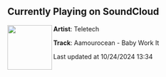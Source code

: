 ## Currently Playing on SoundCloud

[<img align="left" width="100" src="https://i1.sndcdn.com/artworks-zScVMYEZM8i1ZqLB-I10KcQ-t500x500.jpg">](https://soundcloud.com/teletechuk/e2-aamourocean-baby-work-it?in=saxurn/sets/deathsthetics/)

**Artist**: Teletech 

**Track**: Aamourocean - Baby Work It

Last updated at 10/24/2024 13:34
